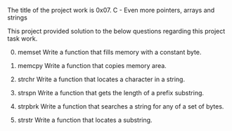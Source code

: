 The title of the project work is 0x07. C - Even more pointers, arrays and strings

This project provided solution to the below questions regarding this project task work.

0. memset
Write a function that fills memory with a constant byte.

1. memcpy
Write a function that copies memory area.

2. strchr
Write a function that locates a character in a string.

3. strspn
Write a function that gets the length of a prefix substring.

4. strpbrk
Write a function that searches a string for any of a set of bytes.

5. strstr
Write a function that locates a substring.
